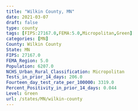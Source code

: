 ```yaml
---
title: "Wilkin County, MN"
date: 2021-03-07
draft: false
type: county
tags: [FIPS:27167.0,FEMA:5.0,Micropolitan,Green]
categories: [MN]
County: Wilkin County
State: MN
FIPS: 27167.0
FEMA_Region: 5.0
Population: 6207.0
NCHS_Urban_Rural_Classification: Micropolitan
Tests_in_prior_14_days: 206.0
Fourteen_day_test_rate_per_100000: 3319.0
Percent_Positivity_in_prior_14_days: 0.044
Level: Green
url: /states/MN/wilkin-county
---
```



